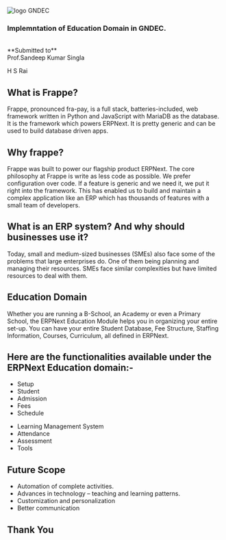 <!-- .slide: data-background="#000000" -->
![logo GNDEC](https://encrypted-tbn0.gstatic.com/images?q=tbn:ANd9GcRdS_BVyavNfOxWOzZP5HeTACIg5i9mxuuY3eVUZNGKWg&s)
### Implemntation of Education Domain in GNDEC.
<br>
**Submitted to** <br>                        
Prof.Sandeep Kumar Singla              

H S Rai

<!-- .slide: data-background="#000000" -->
## What is Frappe?

Frappe, pronounced fra-pay, is a full stack, batteries-included, web framework written in Python and JavaScript with MariaDB as the database.
It is the framework which powers ERPNext. It is pretty generic and can be used to build database driven apps.



<!-- .slide: data-background="#000000" -->
## Why frappe?

Frappe was built to power our flagship product ERPNext. The core philosophy at Frappe is write as less code as possible.
We prefer configuration over code. If a feature is generic and we need it, we put it right into the framework.
This has enabled us to build and maintain a complex application like an ERP which has thousands of features with a small team of developers.



<!-- .slide: data-background="#000000" -->
## What is an ERP system? And why should businesses use it?

Today, small and medium-sized businesses (SMEs) also face some of the problems that large enterprises do. One of them being planning and managing their resources.
SMEs face similar complexities but have limited resources to deal with them.



<!-- .slide: data-background="#000000" -->
## Education Domain

Whether you are running a B-School, an Academy or even a Primary School, the ERPNext Education Module helps you in organizing your entire set-up.
You can have your entire Student Database, Fee Structure, Staffing Information, Courses, Curriculum, all defined in ERPNext.



<!-- .slide: data-background="#000000" -->
## Here are the functionalities available under the ERPNext Education domain:-

- Setup
- Student
- Admission
- Fees 
- Schedule


<!-- .slide: data-background="#000000" -->
- Learning Management System
- Attendance
- Assessment 
- Tools



<!-- .slide: data-background="#000000" -->
## Future Scope
- Automation of complete activities.
- Advances in technology – teaching and learning patterns.
- Customization and personalization
- Better communication


<!-- .slide: data-background="#000000" -->
## Thank You
